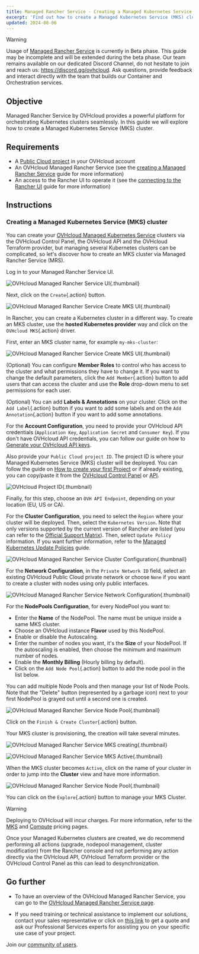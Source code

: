 ```yaml
---
title: Managed Rancher Service - Creating a Managed Kubernetes Service (MKS) cluster
excerpt: 'Find out how to create a Managed Kubernetes Service (MKS) cluster on a Managed Rancher Service'
updated: 2024-08-06
---
```


> [!warning]
>
> Usage of [Managed Rancher Service](https://labs.ovhcloud.com/en/managed-rancher-service/) is currently in Beta phase.
> This guide may be incomplete and will be extended during the beta phase. Our team remains available on our dedicated Discord Channel, do not hesitate to join and reach us: <https://discord.gg/ovhcloud>. Ask questions, provide feedback and interact directly with the team that builds our Container and Orchestration services.
>

## Objective

Managed Rancher Service by OVHcloud provides a powerful platform for orchestrating Kubernetes clusters seamlessly. In this guide we will explore how to create a Managed Kubernetes Service (MKS) cluster.

## Requirements

- A [Public Cloud project](/links/public-cloud/public-cloud) in your OVHcloud account
- An OVHcloud Managed Rancher Service (see the [creating a Managed Rancher Service](/pages/public_cloud/containers_orchestration/managed_rancher_service/create-update-rancher) guide for more information)
- An access to the Rancher UI to operate it (see the [connecting to the Rancher UI](/pages/public_cloud/containers_orchestration/managed_rancher_service/create-update-rancher) guide for more information)

## Instructions

### Creating a Managed Kubernetes Service (MKS) cluster

You can create your [OVHcloud Managed Kubernetes Service](/links/public-cloud/kubernetes) clusters via the OVHcloud Control Panel, the OVHcloud API and the OVHcloud Terraform provider, but managing several Kubernetes clusters can be complicated, so let's discover how to create an MKS cluster via Managed Rancher Service (MRS).

Log in to your Managed Rancher Service UI.

![OVHcloud Managed Rancher Service UI](images/rancher-ui.png){.thumbnail}

Next, click on the `Create`{.action} button.

![OVHcloud Managed Rancher Service Create MKS UI](images/rancher-create.png){.thumbnail}

In Rancher, you can create a Kubernetes cluster in a different way. To create an MKS cluster, use the **hosted Kubernetes provider** way and click on the `OVHcloud MKS`{.action} driver.

First, enter an MKS cluster name, for example `my-mks-cluster`:

![OVHcloud Managed Rancher Service Create MKS UI](images/rancher-mks-name.png){.thumbnail}

(Optional) You can configure **Member Roles** to control who has access to the cluster and what permissions they have to change it. If you want to change the default parameters, click the `Add Member`{.action} button to add users that can access the cluster and use the **Role** drop-down menu to set permissions for each user.

(Optional) You can add **Labels & Annotations** on your cluster. Click on the `Add Label`{.action} button if you want to add some labels and on the `Add Annotation`{.action} button if you want to add some annotations.

For the **Account Configuration**, you need to provide your OVHcloud API credentials (`Application Key`, `Application Secret` and `Consumer Key`).
If you don't have OVHcloud API credentials, you can follow our guide on how to [Generate your OVHcloud API keys](/pages/manage_and_operate/api/first-steps#advanced-usage-pair-ovhcloud-apis-with-an-application).

Also provide your `Public Cloud project ID`. The project ID is where your Managed Kubernetes Service (MKS) cluster will be deployed. You can follow the guide on [How to create your first Project](/pages/public_cloud/compute/create_a_public_cloud_project) or if already existing, you can copy/paste it from the [OVHcloud Control Panel](/links/manager) or [API](https://ca.api.ovh.com/console-preview/?section=%2Fcloud&branch=v1#get-/cloud/project).

![OVHcloud Project ID](images/project-id.png){.thumbnail}

Finally, for this step, choose an `OVH API Endpoint`, depending on your location (EU, US or CA).

For the **Cluster Configuration**, you need to select the `Region` where your cluster will be deployed. Then, select the `Kubernetes Version`. Note that only versions supported by the current version of Rancher are listed (you can refer to the [Official Support Matrix](https://www.suse.com/suse-rancher/support-matrix/all-supported-versions)). Then, select `Update Policy` information. If you want further information, refer to the [Managed Kubernetes Update Policies](/pages/public_cloud/containers_orchestration/managed_kubernetes/change-security-update) guide.

![OVHcloud Managed Rancher Service Cluster Configuration](images/cluster-config.png){.thumbnail}

For the **Network Configuration**, in the `Private Network ID` field, select an existing OVHcloud Public Cloud private network or choose `None` if you want to create a cluster with nodes using only public interfaces.

![OVHcloud Managed Rancher Service Network Configuration](images/network-config.png){.thumbnail}

For the **NodePools Configuration**, for every NodePool you want to:

- Enter the **Name** of the NodePool. The name must be unique inside a same MKS cluster.
- Choose an OVHcloud instance **Flavor** used by this NodePool.
- Enable or disable the Autoscaling.
- Enter the number of nodes you want, it's the **Size** of your NodePool. If the autoscaling is enabled, then choose the minimum and maximum number of nodes.
- Enable the **Monthly Billing** (Hourly billing by default).
- Click on the `Add Node Pool`{.action} button to add the node pool in the list below.

You can add multiple Node Pools and then manage your list of Node Pools. Note that the "Delete" button (represented by a garbage icon) next to your first NodePool is grayed out until a second one is created.

![OVHcloud Managed Rancher Service Node Pool](images/nodepool.png){.thumbnail}

Click on the `Finish & Create Cluster`{.action} button.

Your MKS cluster is provisioning, the creation will take several minutes. 

![OVHcloud Managed Rancher Service MKS creating](images/mks-creating.png){.thumbnail}

![OVHcloud Managed Rancher Service MKS Active](images/mks-active.png){.thumbnail}

When the MKS cluster becomes `Active`, click on the name of your cluster in order to jump into the **Cluster** view and have more information.

![OVHcloud Managed Rancher Service Node Pool](images/mycluster.png){.thumbnail}

You can click on the `Explore`{.action} button to manage your MKS Cluster.

> [!warning]
>
> Deploying to OVHcloud will incur charges. For more information, refer to the [MKS](https://www.ovhcloud.com/en-ca/public-cloud/prices/#568) and [Compute](https://www.ovhcloud.com/en-ca/public-cloud/prices/) pricing pages.
>
> Once your Managed Kubernetes clusters are created, we do recommend performing all actions (upgrade, nodepool management, cluster modification) from the Rancher console and not performing any action directly via the OVHcloud API, OVHcloud Terraform provider or the OVHcloud Control Panel as this can lead to desynchronization.
>

## Go further

- To have an overview of the OVHcloud Managed Rancher Service, you can go to the [OVHcloud Managed Rancher Service page](https://www.ovhcloud.com/en-ca/public-cloud/managed-rancher-service/).

- If you need training or technical assistance to implement our solutions, contact your sales representative or click on [this link](/links/professional-services) to get a quote and ask our Professional Services experts for assisting you on your specific use case of your project.

Join our [community of users](/links/community).